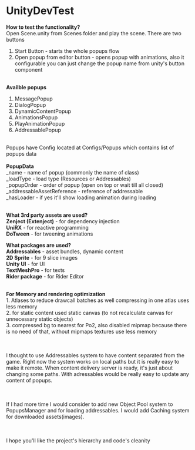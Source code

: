 # UnityDevTest

<b>How to test the functionality? </b><br>
Open Scene.unity from Scenes folder and play the scene. There are two buttons
1. Start Button - starts the whole popups flow
2. Open popup from editor button - opens popup with animations, also it configurable you can just change the popup name from unity's button component

<br><b>Availble popups</b></br>
1. MessagePopup
2. DialogPopup
3. DynamicContentPopup
4. AnimationsPopup
5. PlayAnimationPopup
6. AddressablePopup

<br>
Popups have Config located at Configs/Popups which contains list of popups data
<br>
<br><b>PopupData</b><br>
_name - name of popup (commonly the name of class)<br>
_loadType - load type (Resources or Addressables)<br>
_popupOrder - order of popup (open on top or wait till all closed)<br>
_addressableAssetReference - reference of addressable<br>
_hasLoader - if yes it'll show loading animation during loading<br>

<br><b>What 3rd party assets are used? </b><br>
<b>Zenject (Extenject)</b> - for dependency injection<br>
<b>UniRX</b> - for reactive programming<br>
<b>DoTween</b> - for tweening animations<br>

<b> What packages are used? </b><br>
<b>Addressables</b> - asset bundles, dynamic content <br>
<b>2D Sprite</b> - for 9 slice images <br>
<b>Unity UI</b> - for UI <br>
<b>TextMeshPro</b> - for texts <br>
<b>Rider package</b> - for Rider Editor <br>

<br>
<b>For Memory and rendering optimization</b><br>
1. Atlases to reduce drawcall batches as well compressing in one atlas uses less memory<br>
2. for static content used static canvas (to not recalculate canvas for unnecessary static objects)<br>
3. compressed bg to nearest for Po2, also disabled mipmap because there is no need of that, without mipmaps textures use less memory<br>


<br><br>
I thought to use Addressables system to have content separated from the game. Right now the system works on local paths but it is really easy to make it remote. When content delivery server is ready, it's just about changing some paths. With adressables would be really easy to update any content of popups.


<br><br>
If I had more time I would consider to add new Object Pool system to PopupsManager and for loading addressables. I would add Caching system for downloaded assets(images).


<br><br>
I hope you'll like the project's hierarchy and code's cleanity 
